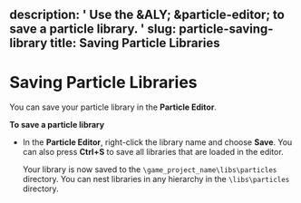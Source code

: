 description: ' Use the &ALY; &particle-editor; to save a particle library. '
slug: particle-saving-library
title: Saving Particle Libraries
---
# Saving Particle Libraries<a name="particle-saving-library"></a>

You can save your particle library in the **Particle Editor**\.

**To save a particle library**
+ In the **Particle Editor**, right\-click the library name and choose **Save**\. You can also press **Ctrl\+S** to save all libraries that are loaded in the editor\.

  Your library is now saved to the `\game_project_name\libs\particles` directory\. You can nest libraries in any hierarchy in the `\libs\particles` directory\.